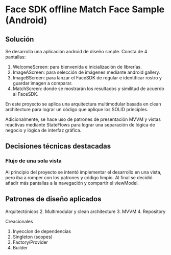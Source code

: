 # Face SDK offline Match Face Sample (Android)

## Solución

Se desarrolla una aplicación android de diseño simple. Consta de 4 pantallas:

1. WelcomeScreen: para bienvenida e inicialización de librerías.
2. ImageAScreen: para selección de imágenes mediante android gallery.
3. ImageBScreen: para lanzar el FaceSDK de regular e identificar rostro y guardar imagen a comparar.
4. MatchScreen: donde se mostrarán los resultados y similitud de acuerdo al FaceSDK.

En este proyecto se aplica una arquitectura multimodular basada en clean architecture para lograr un código
que aplique los SOLID principles. 

Adicionalmente, se hace uso de patrones de presentación MVVM y vistas reactivas mediante StateFlows para lograr 
una separación de lógica de negocio y lógica de interfaz gráfica.

## Decisiones técnicas destacadas

### Flujo de una sola vista
Al principio del proyecto se intentó implementar el desarrollo en una vista, pero iba a romper con los patrones 
y código limpio. Al final se decidió añadir más pantallas a la navegación y compartir el viewModel.



## Patrones de diseño aplicados

Arquitectónicos
2. Multimodular y clean architecture
3. MVVM
4. Repository


Creacionales
1. Inyeccion de dependencias
2. Singleton (scopes)
3. Factory/Provider
4. Builder






